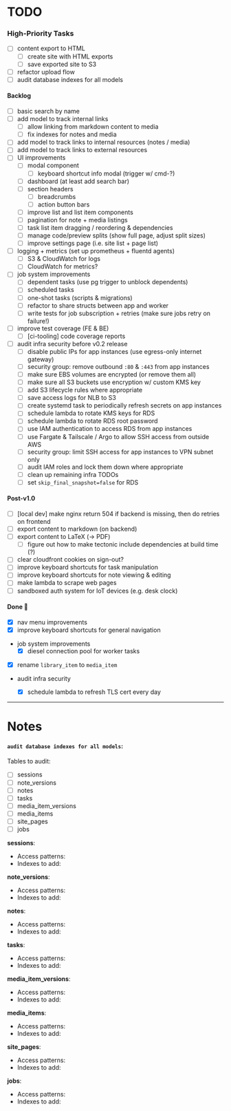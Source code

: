 # TODO

### High-Priority Tasks

- [ ] content export to HTML
    - [ ] create site with HTML exports
    - [ ] save exported site to S3
- [ ] refactor upload flow
- [ ] audit database indexes for all models

#### Backlog

- [ ] basic search by name
- [ ] add model to track internal links
    - [ ] allow linking from markdown content to media
    - [ ] fix indexes for notes and media
- [ ] add model to track links to internal resources (notes / media)
- [ ] add model to track links to external resources
- [ ] UI improvements
    - [ ] modal component
        - [ ] keyboard shortcut info modal (trigger w/ cmd-?)
    - [ ] dashboard (at least add search bar)
    - [ ] section headers
        - [ ] breadcrumbs
        - [ ] action button bars
    - [ ] improve list and list item components
    - [ ] pagination for note + media listings
    - [ ] task list item dragging / reordering & dependencies
    - [ ] manage code/preview splits (show full page, adjust split sizes)
    - [ ] improve settings page (i.e. site list + page list)
- [ ] logging + metrics (set up prometheus + fluentd agents)
    - [ ] S3 & CloudWatch for logs
    - [ ] CloudWatch for metrics?
- [ ] job system improvements
    - [ ] dependent tasks (use pg trigger to unblock dependents)
    - [ ] scheduled tasks
    - [ ] one-shot tasks (scripts & migrations)
    - [ ] refactor to share structs between app and worker
    - [ ] write tests for job subscription + retries (make sure jobs retry on failure!)
- [ ] improve test coverage (FE & BE)
    - [ ] [ci-tooling] code coverage reports
- [ ] audit infra security before v0.2 release
    - [ ] disable public IPs for app instances (use egress-only internet gateway)
    - [ ] security group: remove outbound `:80` & `:443` from app instances
    - [ ] make sure EBS volumes are encrypted (or remove them all)
    - [ ] make sure all S3 buckets use encryption w/ custom KMS key
    - [ ] add S3 lifecycle rules where appropriate
    - [ ] save access logs for NLB to S3
    - [ ] create systemd task to periodically refresh secrets on app instances
    - [ ] schedule lambda to rotate KMS keys for RDS
    - [ ] schedule lambda to rotate RDS root password
    - [ ] use IAM authentication to access RDS from app instances
    - [ ] use Fargate & Tailscale / Argo to allow SSH access from outside AWS
    - [ ] security group: limit SSH access for app instances to VPN subnet only
    - [ ] audit IAM roles and lock them down where appropriate
    - [ ] clean up remaining infra TODOs
    - [ ] set `skip_final_snapshot=false` for RDS

#### Post-v1.0

- [ ] [local dev] make nginx return 504 if backend is missing, then do retries on frontend
- [ ] export content to markdown (on backend)
- [ ] export content to LaTeX (-> PDF)
    - [ ] figure out how to make tectonic include dependencies at build time (?)
- [ ] clear cloudfront cookies on sign-out?
- [ ] improve keyboard shortcuts for task manipulation
- [ ] improve keyboard shortcuts for note viewing & editing
- [ ] make lambda to scrape web pages
- [ ] sandboxed auth system for IoT devices (e.g. desk clock)

#### Done 🎉

- [x] nav menu improvements
- [x] improve keyboard shortcuts for general navigation
- job system improvements
    - [x] diesel connection pool for worker tasks
- [x] rename `library_item` to `media_item`
- audit infra security
    - [x] schedule lambda to refresh TLS cert every day


---------

# Notes


#### `audit database indexes for all models`:

Tables to audit:

- [ ] sessions
- [ ] note_versions
- [ ] notes
- [ ] tasks
- [ ] media_item_versions
- [ ] media_items
- [ ] site_pages
- [ ] jobs

**sessions**:
- Access patterns:
- Indexes to add:

**note_versions**:
- Access patterns:
- Indexes to add:

**notes**:
- Access patterns:
- Indexes to add:

**tasks**:
- Access patterns:
- Indexes to add:

**media_item_versions**:
- Access patterns:
- Indexes to add:

**media_items**:
- Access patterns:
- Indexes to add:

**site_pages**:
- Access patterns:
- Indexes to add:

**jobs**:
- Access patterns:
- Indexes to add:
